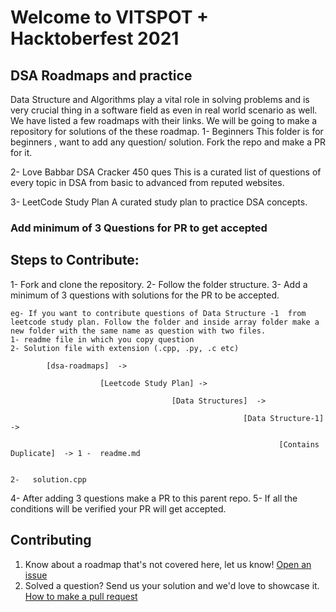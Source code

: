 # Welcome to VITSPOT + Hacktoberfest 2021

## DSA Roadmaps and practice

Data Structure and Algorithms play a vital role in solving problems and is very crucial thing in a software field as even in real world scenario as well.
We have listed a few roadmaps with  their links. We will be going to make a repository for solutions of the these roadmap.
1- Beginners
    This folder is for beginners , want to add any question/ solution. Fork the repo and make a PR for it.

2- Love Babbar DSA Cracker 450 ques
    This is a curated list of questions of every topic in DSA from basic to advanced from reputed websites.

3- LeetCode Study Plan
    A curated study plan to practice DSA concepts.


### Add minimum of 3 Questions for PR to get accepted

## Steps to Contribute:

1- Fork and clone the repository.
2- Follow the folder structure.
3- Add a minimum of 3 questions with solutions for the PR to be accepted.

    eg- If you want to contribute questions of Data Structure -1  from leetcode study plan. Follow the folder and inside array folder make a new folder with the same name as question with two files.
    1- readme file in which you copy question
    2- Solution file with extension (.cpp, .py, .c etc)

            [dsa-roadmaps]  ->    

                        [Leetcode Study Plan] -> 

                                        [Data Structures]  -> 

                                                        [Data Structure-1] -> 

                                                                [Contains Duplicate]  -> 1 -  readme.md
                                                                
                                                                                         2-   solution.cpp

4- After adding 3 questions make a PR to this parent repo.
5- If all the conditions will be verified your PR will get accepted.


## Contributing 
1. Know about a roadmap that's not covered here, let us know! [Open an issue](https://github.com/vitspot/dsa-roadmaps/issues/new/choose)
2. Solved a question? Send us your solution and we'd love to showcase it. [How to make a pull request](https://docs.github.com/en/github/collaborating-with-pull-requests/proposing-changes-to-your-work-with-pull-requests/creating-a-pull-request)